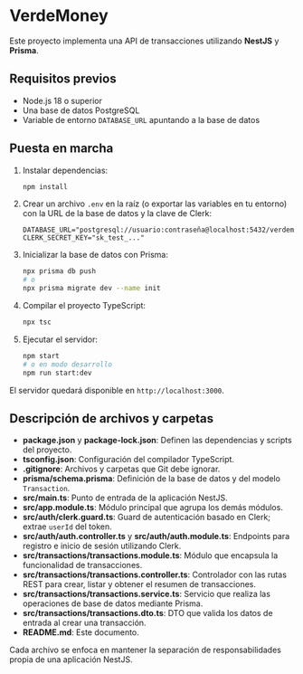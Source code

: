 # VerdeMoney

Este proyecto implementa una API de transacciones utilizando **NestJS** y **Prisma**.

## Requisitos previos

- Node.js 18 o superior
- Una base de datos PostgreSQL
- Variable de entorno `DATABASE_URL` apuntando a la base de datos

## Puesta en marcha

1. Instalar dependencias:
   ```bash
   npm install
   ```
2. Crear un archivo `.env` en la raíz (o exportar las variables en tu entorno) con la URL de la base de datos y la clave de Clerk:
   ```env
   DATABASE_URL="postgresql://usuario:contraseña@localhost:5432/verdemoney"
   CLERK_SECRET_KEY="sk_test_..."
   ```
3. Inicializar la base de datos con Prisma:
   ```bash
   npx prisma db push
   # o
   npx prisma migrate dev --name init
   ```
4. Compilar el proyecto TypeScript:
   ```bash
   npx tsc
   ```
5. Ejecutar el servidor:
   ```bash
   npm start
   # o en modo desarrollo
   npm run start:dev
   ```

El servidor quedará disponible en `http://localhost:3000`.

## Descripción de archivos y carpetas

- **package.json** y **package-lock.json**: Definen las dependencias y scripts del proyecto.
- **tsconfig.json**: Configuración del compilador TypeScript.
- **.gitignore**: Archivos y carpetas que Git debe ignorar.
- **prisma/schema.prisma**: Definición de la base de datos y del modelo `Transaction`.
- **src/main.ts**: Punto de entrada de la aplicación NestJS.
- **src/app.module.ts**: Módulo principal que agrupa los demás módulos.
- **src/auth/clerk.guard.ts**: Guard de autenticación basado en Clerk; extrae `userId` del token.
- **src/auth/auth.controller.ts** y **src/auth/auth.module.ts**: Endpoints para registro e inicio de sesión utilizando Clerk.
- **src/transactions/transactions.module.ts**: Módulo que encapsula la funcionalidad de transacciones.
- **src/transactions/transactions.controller.ts**: Controlador con las rutas REST para crear, listar y obtener el resumen de transacciones.
- **src/transactions/transactions.service.ts**: Servicio que realiza las operaciones de base de datos mediante Prisma.
- **src/transactions/transactions.dto.ts**: DTO que valida los datos de entrada al crear una transacción.
- **README.md**: Este documento.

Cada archivo se enfoca en mantener la separación de responsabilidades propia de una aplicación NestJS.
